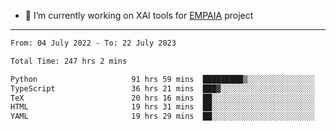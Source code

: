 - 🔭 I’m currently working on XAI tools for [EMPAIA](https://en.empaia.org/) project

---

<!--START_SECTION:waka-->

```txt
From: 04 July 2022 - To: 22 July 2023

Total Time: 247 hrs 2 mins

Python                     91 hrs 59 mins  █████████▒░░░░░░░░░░░░░░░   37.23 %
TypeScript                 36 hrs 21 mins  ███▓░░░░░░░░░░░░░░░░░░░░░   14.72 %
TeX                        20 hrs 16 mins  ██░░░░░░░░░░░░░░░░░░░░░░░   08.21 %
HTML                       19 hrs 31 mins  ██░░░░░░░░░░░░░░░░░░░░░░░   07.90 %
YAML                       19 hrs 29 mins  ██░░░░░░░░░░░░░░░░░░░░░░░   07.89 %
```

<!--END_SECTION:waka-->
